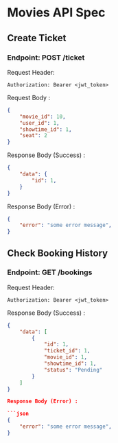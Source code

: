 # Movies API Spec

## Create Ticket

### Endpoint: POST /ticket

Request Header:

```
Authorization: Bearer <jwt_token>
```

Request Body :

```json
{ 
	"movie_id": 10,
    "user_id": 1,
    "showtime_id": 1,
    "seat": 2
}
```

Response Body (Success) :
```json
{ 
	"data": {
		"id": 1,
	}
}
```

Response Body (Error) :

```json
{ 
	"error": "some error message", 
}
```

## Check Booking History

### Endpoint: GET /bookings

Request Header:

```
Authorization: Bearer <jwt_token>
```

Response Body (Success) :
```json
{ 
	"data": [
        {
            "id": 1,
            "ticket_id": 1,
            "movie_id": 1,
            "showtime_id": 1,
            "status": "Pending"
        }
    ]
}

Response Body (Error) :

```json
{ 
	"error": "some error message", 
}
```